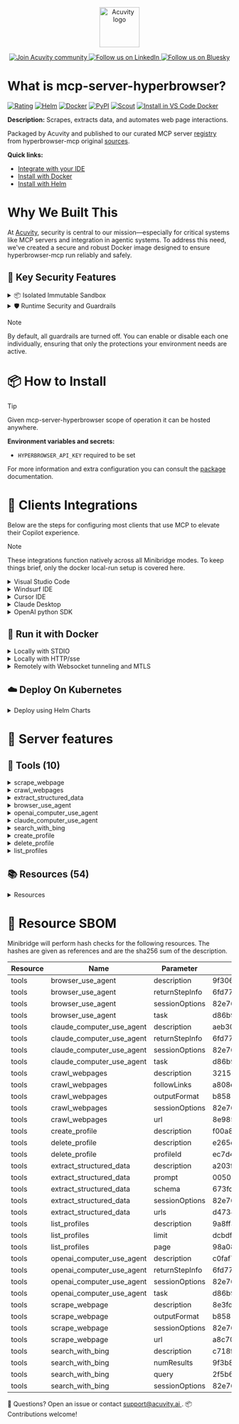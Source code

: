 <p align="center">
  <a href="https://acuvity.ai">
    <picture>
      <img src="https://mma.prnewswire.com/media/2544052/Acuvity__Logo.jpg" height="90" alt="Acuvity logo"/>
    </picture>
  </a>
</p>
<p align="center">
  <a href="https://discord.gg/BkU7fBkrNk">
    <img src="https://img.shields.io/badge/Acuvity-Join-7289DA?logo=discord&logoColor=fff" alt="Join Acuvity community" />
  </a>
<a href="https://www.linkedin.com/company/acuvity/">
    <img src="https://img.shields.io/badge/LinkedIn-Follow-7289DA" alt="Follow us on LinkedIn" />
  </a>
<a href="https://bsky.app/profile/acuvity.bsky.social">
    <img src="https://img.shields.io/badge/Bluesky-Follow-7289DA"?logo=bluesky&logoColor=fff" alt="Follow us on Bluesky" />
  </a>
</p>


# What is mcp-server-hyperbrowser?
[![Rating](https://img.shields.io/badge/B-3775A9?label=Rating)](https://docs.anthropic.com/en/docs/build-with-claude/tool-use/implement-tool-use#best-practices-for-tool-definitions)
[![Helm](https://img.shields.io/badge/1.0.0-3775A9?logo=helm&label=Charts&logoColor=fff)](https://hub.docker.com/r/acuvity/mcp-server-hyperbrowser/tags/)
[![Docker](https://img.shields.io/docker/image-size/acuvity/mcp-server-hyperbrowser/1.0.25?logo=docker&logoColor=fff&label=1.0.25)](https://hub.docker.com/r/acuvity/mcp-server-hyperbrowser)
[![PyPI](https://img.shields.io/badge/1.0.25-3775A9?logo=pypi&logoColor=fff&label=hyperbrowser-mcp)](https://github.com/hyperbrowserai/mcp)
[![Scout](https://img.shields.io/badge/Active-3775A9?logo=docker&logoColor=fff&label=Scout)](https://hub.docker.com/r/acuvity/mcp-server-hyperbrowser/)
[![Install in VS Code Docker](https://img.shields.io/badge/VS_Code-One_click_install-0078d7?logo=githubcopilot)](https://insiders.vscode.dev/redirect/mcp/install?name=mcp-server-hyperbrowser&config=%7B%22args%22%3A%5B%22run%22%2C%22-i%22%2C%22--rm%22%2C%22--read-only%22%2C%22-e%22%2C%22HYPERBROWSER_API_KEY%22%2C%22docker.io%2Facuvity%2Fmcp-server-hyperbrowser%3A1.0.25%22%5D%2C%22command%22%3A%22docker%22%7D)

**Description:** Scrapes, extracts data, and automates web page interactions.

Packaged by Acuvity and published to our curated MCP server [registry](https://mcp.acuvity.ai) from hyperbrowser-mcp original [sources](https://github.com/hyperbrowserai/mcp).

**Quick links:**

- [Integrate with your IDE](https://github.com/acuvity/mcp-servers-registry/blob/main/mcp-server-hyperbrowser/docker/README.md#-clients-integrations)
- [Install with Docker](https://github.com/acuvity/mcp-servers-registry/tree/main/mcp-server-hyperbrowser/docker/README.md#-run-it-with-docker)
- [Install with Helm](https://github.com/acuvity/mcp-servers-registry/tree/main/mcp-server-hyperbrowser/charts/mcp-server-hyperbrowser/README.md#how-to-install)

# Why We Built This

At [Acuvity](https://acuvity.ai), security is central to our mission—especially for critical systems like MCP servers and integration in agentic systems.
To address this need, we've created a secure and robust Docker image designed to ensure hyperbrowser-mcp run reliably and safely.

## 🔐 Key Security Features

<details>
<summary>📦 Isolated Immutable Sandbox </summary>

- **Isolated Execution**: All tools run within secure, containerized sandboxes to enforce process isolation and prevent lateral movement.
- **Non-root by Default**: Enforces least-privilege principles, minimizing the impact of potential security breaches.
- **Read-only Filesystem**: Ensures runtime immutability, preventing unauthorized modification.
- **Version Pinning**: Guarantees consistency and reproducibility across deployments by locking tool and dependency versions.
- **CVE Scanning**: Continuously scans images for known vulnerabilities using [Docker Scout](https://docs.docker.com/scout/) to support proactive mitigation.
- **SBOM & Provenance**: Delivers full supply chain transparency by embedding metadata and traceable build information."
</details>

<details>
<summary>🛡️ Runtime Security and Guardrails</summary>

**Minibridge Integration**: [Minibridge](https://github.com/acuvity/minibridge) establishes secure Agent-to-MCP connectivity, supports Rego/HTTP-based policy enforcement 🕵️, and simplifies orchestration.

The [ARC](https://github.com/acuvity/mcp-servers-registry/tree/main) container includes a [built-in Rego policy](https://github.com/acuvity/mcp-servers-registry/tree/main/mcp-server-hyperbrowser/docker/policy.rego) that enables a set of runtime "guardrails"" to help enforce security, privacy, and correct usage of your services. Below is an overview of each guardrail provided.

### 🔒 Resource Integrity

**Mitigates MCP Rug Pull Attacks**

* **Goal:** Protect users from malicious tool description changes after initial approval, preventing post-installation manipulation or deception.
* **Mechanism:** Locks tool descriptions upon client approval and verifies their integrity before execution. Any modification to the description triggers a security violation, blocking unauthorized changes from server-side updates.

### 🛡️ Guardrails

#### Covert Instruction Detection

Monitors incoming requests for hidden or obfuscated directives that could alter policy behavior.

* **Goal:** Stop attackers from slipping unnoticed commands or payloads into otherwise harmless data.
* **Mechanism:** Applies a library of regex patterns and binary‐encoding checks to the full request body. If any pattern matches a known covert channel (e.g., steganographic markers, hidden HTML tags, escape-sequence tricks), the request is rejected.

#### Sensitive Pattern Detection

Block user-defined sensitive data patterns (credential paths, filesystem references).

* **Goal:** Block accidental or malicious inclusion of sensitive information that violates data-handling rules.
* **Mechanism:** Runs a curated set of regexes against all payloads and tool descriptions—matching patterns such as `.env` files, RSA key paths, directory traversal sequences.

#### Shadowing Pattern Detection

Detects and blocks "shadowing" attacks, where a malicious MCP server sneaks hidden directives into its own tool descriptions to hijack or override the behavior of other, trusted tools.

* **Goal:** Stop a rogue server from poisoning the agent’s logic by embedding instructions that alter how a different server’s tools operate (e.g., forcing all emails to go to an attacker’s address even when the user calls a separate `send_email` tool).
* **Mechanism:** During policy load, each tool description is scanned for cross‐tool override patterns—such as `<IMPORTANT>` sections referencing other tool names, hidden side‐effects, or directives that apply to a different server’s API. Any description that attempts to shadow or extend instructions for a tool outside its own namespace triggers a policy violation and is rejected.

#### Schema Misuse Prevention

Enforces strict adherence to MCP input schemas.

* **Goal:** Prevent malformed or unexpected fields from bypassing validations, causing runtime errors, or enabling injections.
* **Mechanism:** Compares each incoming JSON object against the declared schema (required properties, allowed keys, types). Any extra, missing, or mistyped field triggers an immediate policy violation.

#### Cross-Origin Tool Access

Controls whether tools may invoke tools or services from external origins.

* **Goal:** Prevent untrusted or out-of-scope services from being called.
* **Mechanism:** Examines tool invocation requests and outgoing calls, verifying each target against an allowlist of approved domains or service names. Calls to any non-approved origin are blocked.

#### Secrets Redaction

Automatically masks sensitive values so they never appear in logs or responses.

* **Goal:** Ensure that API keys, tokens, passwords, and other credentials cannot leak in plaintext.
* **Mechanism:** Scans every text output for known secret formats (e.g., AWS keys, GitHub PATs, JWTs). Matches are replaced with `[REDACTED]` before the response is sent or recorded.

These controls ensure robust runtime integrity, prevent unauthorized behavior, and provide a foundation for secure-by-design system operations.

### Enable guardrails

To activate guardrails in your Docker containers, define the `GUARDRAILS` environment variable with the protections you need.

| Guardrail                        | Summary                                                                 |
|----------------------------------|-------------------------------------------------------------------------|
| `covert-instruction-detection`   | Detects hidden or obfuscated directives in requests.                    |
| `sensitive-pattern-detection`    | Flags patterns suggesting sensitive data or filesystem exposure.        |
| `shadowing-pattern-detection`    | Identifies tool descriptions that override or influence others.         |
| `schema-misuse-prevention`       | Enforces strict schema compliance on input data.                        |
| `cross-origin-tool-access`       | Controls calls to external services or APIs.                            |
| `secrets-redaction`              | Prevents exposure of credentials or sensitive values.                   |

Example: add `-e GUARDRAILS="secrets-redaction sensitive-pattern-detection"` to enable those guardrails.

## 🔒 Basic Authentication via Shared Secret

Provides a lightweight auth layer using a single shared token.

* **Mechanism:** Expects clients to send an `Authorization` header with the predefined secret.
* **Use Case:** Quickly lock down your endpoint in development or simple internal deployments—no complex OAuth/OIDC setup required.

To turn on Basic Authentication, define `BASIC_AUTH_SECRET` environment variable with a shared secret.

Example: add `-e BASIC_AUTH_SECRET="supersecret"` to enable the basic authentication.

> While basic auth will protect against unauthorized access, you should use it only in controlled environment,
> rotate credentials frequently and **always** use TLS.

</details>

> [!NOTE]
> By default, all guardrails are turned off. You can enable or disable each one individually, ensuring that only the protections your environment needs are active.


# 📦 How to Install


> [!TIP]
> Given mcp-server-hyperbrowser scope of operation it can be hosted anywhere.

**Environment variables and secrets:**
  - `HYPERBROWSER_API_KEY` required to be set

For more information and extra configuration you can consult the [package](https://github.com/hyperbrowserai/mcp) documentation.

# 🧰 Clients Integrations

Below are the steps for configuring most clients that use MCP to elevate their Copilot experience.

> [!NOTE]
> These integrations function natively across all Minibridge modes.
> To keep things brief, only the docker local-run setup is covered here.

<details>
<summary>Visual Studio Code</summary>

To get started immediately, you can use the "one-click" link below:

[![Install in VS Code Docker](https://img.shields.io/badge/VS_Code-One_click_install-0078d7?logo=githubcopilot)](https://insiders.vscode.dev/redirect/mcp/install?name=mcp-server-hyperbrowser&config=%7B%22args%22%3A%5B%22run%22%2C%22-i%22%2C%22--rm%22%2C%22--read-only%22%2C%22-e%22%2C%22HYPERBROWSER_API_KEY%22%2C%22docker.io%2Facuvity%2Fmcp-server-hyperbrowser%3A1.0.25%22%5D%2C%22command%22%3A%22docker%22%7D)

## Global scope

Press `ctrl + shift + p` and type `Preferences: Open User Settings JSON` to add the following section:

```json
{
  "mcp": {
    "servers": {
      "acuvity-mcp-server-hyperbrowser": {
        "env": {
          "HYPERBROWSER_API_KEY": "TO_BE_SET"
        },
        "command": "docker",
        "args": [
          "run",
          "-i",
          "--rm",
          "--read-only",
          "-e",
          "HYPERBROWSER_API_KEY",
          "docker.io/acuvity/mcp-server-hyperbrowser:1.0.25"
        ]
      }
    }
  }
}
```

## Workspace scope

In your workspace create a file called `.vscode/mcp.json` and add the following section:

```json
{
  "servers": {
    "acuvity-mcp-server-hyperbrowser": {
      "env": {
        "HYPERBROWSER_API_KEY": "TO_BE_SET"
      },
      "command": "docker",
      "args": [
        "run",
        "-i",
        "--rm",
        "--read-only",
        "-e",
        "HYPERBROWSER_API_KEY",
        "docker.io/acuvity/mcp-server-hyperbrowser:1.0.25"
      ]
    }
  }
}
```

> To pass secrets you should use the `promptString` input type described in the [Visual Studio Code documentation](https://code.visualstudio.com/docs/copilot/chat/mcp-servers).

</details>

<details>
<summary>Windsurf IDE</summary>

In `~/.codeium/windsurf/mcp_config.json` add the following section:

```json
{
  "mcpServers": {
    "acuvity-mcp-server-hyperbrowser": {
      "env": {
        "HYPERBROWSER_API_KEY": "TO_BE_SET"
      },
      "command": "docker",
      "args": [
        "run",
        "-i",
        "--rm",
        "--read-only",
        "-e",
        "HYPERBROWSER_API_KEY",
        "docker.io/acuvity/mcp-server-hyperbrowser:1.0.25"
      ]
    }
  }
}
```

See [Windsurf documentation](https://docs.windsurf.com/windsurf/mcp) for more info.

</details>

<details>
<summary>Cursor IDE</summary>

Add the following JSON block to your mcp configuration file:
- `~/.cursor/mcp.json` for global scope
- `.cursor/mcp.json` for project scope

```json
{
  "mcpServers": {
    "acuvity-mcp-server-hyperbrowser": {
      "env": {
        "HYPERBROWSER_API_KEY": "TO_BE_SET"
      },
      "command": "docker",
      "args": [
        "run",
        "-i",
        "--rm",
        "--read-only",
        "-e",
        "HYPERBROWSER_API_KEY",
        "docker.io/acuvity/mcp-server-hyperbrowser:1.0.25"
      ]
    }
  }
}
```

See [cursor documentation](https://docs.cursor.com/context/model-context-protocol) for more information.

</details>
<details>

<summary>Claude Desktop</summary>

In the `claude_desktop_config.json` configuration file add the following section:

```json
{
  "mcpServers": {
    "acuvity-mcp-server-hyperbrowser": {
      "env": {
        "HYPERBROWSER_API_KEY": "TO_BE_SET"
      },
      "command": "docker",
      "args": [
        "run",
        "-i",
        "--rm",
        "--read-only",
        "-e",
        "HYPERBROWSER_API_KEY",
        "docker.io/acuvity/mcp-server-hyperbrowser:1.0.25"
      ]
    }
  }
}
```

See [Anthropic documentation](https://docs.anthropic.com/en/docs/agents-and-tools/mcp) for more information.
</details>

<details>
<summary>OpenAI python SDK</summary>

## Running locally

```python
async with MCPServerStdio(
    params={
        "env": {"HYPERBROWSER_API_KEY":"TO_BE_SET"},
        "command": "docker",
        "args": ["run","-i","--rm","--read-only","-e","HYPERBROWSER_API_KEY","docker.io/acuvity/mcp-server-hyperbrowser:1.0.25"]
    }
) as server:
    tools = await server.list_tools()
```

## Running remotely

```python
async with MCPServerSse(
    params={
        "url": "http://<ip>:<port>/sse",
    }
) as server:
    tools = await server.list_tools()
```

See [OpenAI Agents SDK docs](https://openai.github.io/openai-agents-python/mcp/) for more info.

</details>

## 🐳 Run it with Docker

<details>
<summary>Locally with STDIO</summary>

In your client configuration set:

- command: `docker`
- arguments: `run -i --rm --read-only -e HYPERBROWSER_API_KEY docker.io/acuvity/mcp-server-hyperbrowser:1.0.25`

</details>

<details>
<summary>Locally with HTTP/sse</summary>

Simply run as:

```console
docker run -it -p 8000:8000 --rm --read-only -e HYPERBROWSER_API_KEY docker.io/acuvity/mcp-server-hyperbrowser:1.0.25
```

Then on your application/client, you can configure to use it like:

```json
{
  "mcpServers": {
    "acuvity-mcp-server-hyperbrowser": {
      "url": "http://localhost:8000/sse"
    }
  }
}
```

You might have to use different ports for different tools.

</details>

<details>
<summary>Remotely with Websocket tunneling and MTLS </summary>

> This section assume you are familiar with TLS and certificates and will require:
> - a server certificate with proper DNS/IP field matching your tool deployment.
> - a client-ca used to sign client certificates

1. Start the server in `backend` mode
 - add an environment variable like `-e MINIBRIDGE_MODE=backend`
 - add the TLS certificates (recommended) through a volume let's say `/certs` ex (`-v $PWD/certs:/certs`)
 - instruct minibridge to use those certs with
   - `-e MINIBRIDGE_TLS_SERVER_CERT=/certs/server-cert.pem`
   - `-e MINIBRIDGE_TLS_SERVER_KEY=/certs/server-key.pem`
   - `-e MINIBRIDGE_TLS_SERVER_KEY_PASS=optional`
   - `-e MINIBRIDGE_TLS_SERVER_CLIENT_CA=/certs/client-ca.pem`

2. Start `minibridge` locally in frontend mode:
  - Get [minibridge](https://github.com/acuvity/minibridge) binary for your OS.

In your client configuration, Minibridge works like any other STDIO command.

Example for Claude Desktop:

```json
{
  "mcpServers": {
    "acuvity-mcp-server-hyperbrowser": {
      "command": "minibridge",
      "args": ["frontend", "--backend", "wss://<remote-url>:8000/ws", "--tls-client-backend-ca", "/path/to/ca/that/signed/the/server-cert.pem/ca.pem", "--tls-client-cert", "/path/to/client-cert.pem", "--tls-client-key", "/path/to/client-key.pem"]
    }
  }
}
```

That's it.

Minibridge offers a host of additional features. For step-by-step guidance, please visit the wiki. And if anything’s unclear, don’t hesitate to reach out!

</details>

## ☁️ Deploy On Kubernetes

<details>
<summary>Deploy using Helm Charts</summary>

### Chart settings requirements

This chart requires some mandatory information to be installed.

**Mandatory Secrets**:
  - `HYPERBROWSER_API_KEY` secret to be set as secrets.HYPERBROWSER_API_KEY either by `.value` or from existing with `.valueFrom`

### How to install

You can inspect the chart `README`:

```console
helm show readme oci://docker.io/acuvity/mcp-server-hyperbrowser --version 1.0.0
````

You can inspect the values that you can configure:

```console
helm show values oci://docker.io/acuvity/mcp-server-hyperbrowser --version 1.0.0
````

Install with helm

```console
helm install mcp-server-hyperbrowser oci://docker.io/acuvity/mcp-server-hyperbrowser --version 1.0.0
```

From there your MCP server mcp-server-hyperbrowser will be reachable by default through `http/sse` from inside the cluster using the Kubernetes Service `mcp-server-hyperbrowser` on port `8000` by default. You can change that by looking at the `service` section of the `values.yaml` file.

### How to Monitor

The deployment will create a Kubernetes service with a `healthPort`, that is used for liveness probes and readiness probes. This health port can also be used by the monitoring stack of your choice and exposes metrics under the `/metrics` path.

See full charts [Readme](https://github.com/acuvity/mcp-servers-registry/tree/main/mcp-server-hyperbrowser/charts/mcp-server-hyperbrowser/README.md) for more details about settings and runtime security including guardrails activation.

</details>

# 🧠 Server features

## 🧰 Tools (10)
<details>
<summary>scrape_webpage</summary>

**Description**:

```
Scrape a webpage and extract its content in various formats. This tool allows fetching content from a single URL with configurable browser behavior options. Use this for extracting text content, HTML structure, collecting links, or capturing screenshots of webpages.
```

**Parameter**:

| Name | Type | Description | Required? |
|-----------|------|-------------|-----------|
| outputFormat | array | The format of the output | Yes
| sessionOptions | object | Options for the browser session. Avoid setting these if not mentioned explicitly | No
| url | string | The URL of the webpage to scrape | Yes
</details>
<details>
<summary>crawl_webpages</summary>

**Description**:

```
Crawl a website starting from a URL and explore linked pages. This tool allows systematic collection of content from multiple pages within a domain. Use this for larger data collection tasks, content indexing, or site mapping.
```

**Parameter**:

| Name | Type | Description | Required? |
|-----------|------|-------------|-----------|
| followLinks | boolean | Whether to follow links on the crawled webpages | Yes
| ignoreSitemap | boolean | not set | No
| maxPages | integer | not set | No
| outputFormat | array | The format of the output | Yes
| sessionOptions | object | Options for the browser session. Avoid setting these if not mentioned explicitly | No
| url | string | The URL of the webpage to crawl. | Yes
</details>
<details>
<summary>extract_structured_data</summary>

**Description**:

```
Extract structured data from a webpage. This tool allows you to extract structured data from a webpage using a schema.
```

**Parameter**:

| Name | Type | Description | Required? |
|-----------|------|-------------|-----------|
| prompt | string | The prompt to use for the extraction | Yes
| schema | any | The json schema to use for the extraction. Must provide an object describing a spec compliant json schema, any other types are invalid. | No
| sessionOptions | object | Options for the browser session. Avoid setting these if not mentioned explicitly | No
| urls | array | The list of URLs of the webpages to extract structured information from. Can include wildcards (e.g. https://example.com/*) | Yes
</details>
<details>
<summary>browser_use_agent</summary>

**Description**:

```
This tool employs an open-source browser automation agent optimized specifically for fast, efficient, and cost-effective browser tasks using a cloud browser. It requires explicit, detailed instructions to perform highly specific interactions quickly.

Optimal for tasks requiring:
- Precise, explicitly defined interactions and actions
- Speed and efficiency with clear, unambiguous instructions
- Cost-effective automation at scale with straightforward workflows

Best suited use cases include:
- Explicitly defined registration and login processes
- Clearly guided navigation through web apps
- Structured, step-by-step web scraping with detailed guidance
- Extracting data via explicitly specified browser interactions

You must provide extremely detailed step-by-step instructions, including exact elements, actions, and explicit context. Clearly define the desired outcome for optimal results. Returns the completed result or an error message if issues arise.

Note: This agent trades off flexibility for significantly faster performance and lower costs compared to Claude and OpenAI agents.
```

**Parameter**:

| Name | Type | Description | Required? |
|-----------|------|-------------|-----------|
| maxSteps | integer | not set | No
| returnStepInfo | boolean | Whether to return step-by-step information about the task.Should be false by default. May contain excessive information, so we strongly recommend setting this to false. | No
| sessionOptions | object | Options for the browser session. Avoid setting these if not mentioned explicitly | No
| task | string | The task to perform inside the browser | Yes
</details>
<details>
<summary>openai_computer_use_agent</summary>

**Description**:

```
This tool utilizes OpenAI's model to autonomously execute general-purpose browser-based tasks with balanced performance and reliability using a cloud browser. It handles complex interactions effectively with practical reasoning and clear execution.

Optimal for tasks requiring:
- Reliable, general-purpose browser automation
- Clear, structured interactions with moderate complexity
- Efficient handling of common web tasks and workflows

Best suited use cases include:
- Standard multi-step registration or form submissions
- Navigating typical web applications requiring multiple interactions
- Conducting structured web research tasks
- Extracting data through interactive web processes

Provide a clear step-by-step description, necessary context, and expected outcomes. Returns the completed result or an error message if issues arise.
```

**Parameter**:

| Name | Type | Description | Required? |
|-----------|------|-------------|-----------|
| maxSteps | integer | not set | No
| returnStepInfo | boolean | Whether to return step-by-step information about the task.Should be false by default. May contain excessive information, so we strongly recommend setting this to false. | No
| sessionOptions | object | Options for the browser session. Avoid setting these if not mentioned explicitly | No
| task | string | The task to perform inside the browser | Yes
</details>
<details>
<summary>claude_computer_use_agent</summary>

**Description**:

```
This tool leverages Anthropic's Claude model to autonomously execute complex browser tasks with sophisticated reasoning capabilities using a cloud browser. It specializes in handling intricate, nuanced, or highly context-sensitive web interactions.

Optimal for tasks requiring:
- Complex reasoning over multiple web pages
- Nuanced interpretation and flexible decision-making
- Human-like interaction with detailed context awareness

Best suited use cases include:
- Multi-step processes requiring reasoning (e.g., detailed registrations or onboarding)
- Interacting intelligently with advanced web apps
- Conducting in-depth research with complex conditions
- Extracting information from dynamic or interactive websites

Provide detailed task instructions, relevant context, and clearly specify the desired outcome for best results. Returns the completed result or an error message if issues arise.
```

**Parameter**:

| Name | Type | Description | Required? |
|-----------|------|-------------|-----------|
| maxSteps | integer | not set | No
| returnStepInfo | boolean | Whether to return step-by-step information about the task.Should be false by default. May contain excessive information, so we strongly recommend setting this to false. | No
| sessionOptions | object | Options for the browser session. Avoid setting these if not mentioned explicitly | No
| task | string | The task to perform inside the browser | Yes
</details>
<details>
<summary>search_with_bing</summary>

**Description**:

```
Search the web using Bing. This tool allows you to search the web using bing.com
```

**Parameter**:

| Name | Type | Description | Required? |
|-----------|------|-------------|-----------|
| numResults | integer | Number of search results to return | No
| query | string | The search query to submit to Bing | Yes
| sessionOptions | object | Options for the browser session. Avoid setting these if not mentioned explicitly | No
</details>
<details>
<summary>create_profile</summary>

**Description**:

```
Creates a new persistent Hyperbrowser profile.
```

**Parameter**:

| Name | Type | Description | Required? |
|-----------|------|-------------|-----------|
</details>
<details>
<summary>delete_profile</summary>

**Description**:

```
Deletes an existing persistent Hyperbrowser profile.
```

**Parameter**:

| Name | Type | Description | Required? |
|-----------|------|-------------|-----------|
| profileId | string | ID of the profile to delete | Yes
</details>
<details>
<summary>list_profiles</summary>

**Description**:

```
Lists existing persistent Hyperbrowser profiles, with optional pagination.
```

**Parameter**:

| Name | Type | Description | Required? |
|-----------|------|-------------|-----------|
| limit | integer | Number of profiles per page (optional) | No
| page | integer | Page number for pagination (optional) | No
</details>

## 📚 Resources (54)

<details>
<summary>Resources</summary>

| Name | Mime type | URI| Content |
|-----------|------|-------------|-----------|
| Welcome to Hyperbrowser | Hyperbrowser | text/markdown | hyperbrowser:/// | - |
| What are Headless browsers ? | Hyperbrowser | text/markdown | hyperbrowser:///what-are-headless-browsers | - |
| Scraping | Hyperbrowser | text/markdown | hyperbrowser:///get-started/quickstart/scraping | - |
| Crawling | Hyperbrowser | text/markdown | hyperbrowser:///get-started/quickstart/crawling | - |
| Quickstart | Hyperbrowser | text/markdown | hyperbrowser:///get-started/quickstart | - |
| Puppeteer | Hyperbrowser | text/markdown | hyperbrowser:///get-started/quickstart/puppeteer | - |
| Playwright | Hyperbrowser | text/markdown | hyperbrowser:///get-started/quickstart/playwright | - |
| Selenium | Hyperbrowser | text/markdown | hyperbrowser:///get-started/quickstart/selenium | - |
| Overview | Hyperbrowser | text/markdown | hyperbrowser:///sessions/overview | - |
| Session Parameters | Hyperbrowser | text/markdown | hyperbrowser:///sessions/overview/session-parameters | - |
| Advanced Privacy & Anti-Detection | Hyperbrowser | text/markdown | hyperbrowser:///sessions/advanced-privacy-and-anti-detection | - |
| Profiles | Hyperbrowser | text/markdown | hyperbrowser:///sessions/profiles | - |
| Recordings | Hyperbrowser | text/markdown | hyperbrowser:///sessions/recordings | - |
| Live View | Hyperbrowser | text/markdown | hyperbrowser:///sessions/live-view | - |
| Extensions | Hyperbrowser | text/markdown | hyperbrowser:///sessions/extensions | - |
| Scrape | Hyperbrowser | text/markdown | hyperbrowser:///web-scraping/scrape | - |
| Crawl | Hyperbrowser | text/markdown | hyperbrowser:///web-scraping/crawl | - |
| Extract | Hyperbrowser | text/markdown | hyperbrowser:///web-scraping/extract | - |
| Browser Use | Hyperbrowser | text/markdown | hyperbrowser:///agents/browser-use | - |
| Claude Computer Use | Hyperbrowser | text/markdown | hyperbrowser:///agents/claude-computer-use | - |
| OpenAI CUA | Hyperbrowser | text/markdown | hyperbrowser:///agents/openai-cua | - |
| AI Function Calling | Hyperbrowser | text/markdown | hyperbrowser:///guides/ai-function-calling | - |
| Scraping | Hyperbrowser | text/markdown | hyperbrowser:///guides/scraping | - |
| Extract Information with an LLM | Hyperbrowser | text/markdown | hyperbrowser:///guides/extract-information-with-an-llm | - |
| Using Hyperbrowser Session | Hyperbrowser | text/markdown | hyperbrowser:///guides/using-hyperbrowser-session | - |
| CAPTCHA Solving | Hyperbrowser | text/markdown | hyperbrowser:///guides/captcha-solving | - |
| Model Context Protocol | Hyperbrowser | text/markdown | hyperbrowser:///guides/model-context-protocol | - |
| SDKs | Hyperbrowser | text/markdown | hyperbrowser:///reference/sdks | - |
| Node | Hyperbrowser | text/markdown | hyperbrowser:///reference/sdks/node | - |
| Sessions | Hyperbrowser | text/markdown | hyperbrowser:///reference/sdks/node/sessions | - |
| Profiles | Hyperbrowser | text/markdown | hyperbrowser:///reference/sdks/node/profiles | - |
| Scrape | Hyperbrowser | text/markdown | hyperbrowser:///reference/sdks/node/scrape | - |
| Crawl | Hyperbrowser | text/markdown | hyperbrowser:///reference/sdks/node/crawl | - |
| Extensions | Hyperbrowser | text/markdown | hyperbrowser:///reference/sdks/node/extensions | - |
| Python | Hyperbrowser | text/markdown | hyperbrowser:///reference/sdks/python | - |
| Sessions | Hyperbrowser | text/markdown | hyperbrowser:///reference/sdks/python/sessions | - |
| Profiles | Hyperbrowser | text/markdown | hyperbrowser:///reference/sdks/python/profiles | - |
| Scrape | Hyperbrowser | text/markdown | hyperbrowser:///reference/sdks/python/scrape | - |
| Crawl | Hyperbrowser | text/markdown | hyperbrowser:///reference/sdks/python/crawl | - |
| Extensions | Hyperbrowser | text/markdown | hyperbrowser:///reference/sdks/python/extensions | - |
| API Reference | Hyperbrowser | text/markdown | hyperbrowser:///reference/api-reference | - |
| Sessions | Hyperbrowser | text/markdown | hyperbrowser:///reference/api-reference/sessions | - |
| Crawl | Hyperbrowser | text/markdown | hyperbrowser:///reference/api-reference/crawl | - |
| Scrape | Hyperbrowser | text/markdown | hyperbrowser:///reference/api-reference/scrape | - |
| Extract | Hyperbrowser | text/markdown | hyperbrowser:///reference/api-reference/extract | - |
| Agents | Hyperbrowser | text/markdown | hyperbrowser:///reference/api-reference/agents | - |
| Browser Use | Hyperbrowser | text/markdown | hyperbrowser:///reference/api-reference/agents/browser-use | - |
| Claude Computer Use | Hyperbrowser | text/markdown | hyperbrowser:///reference/api-reference/agents/claude-computer-use | - |
| OpenAI CUA | Hyperbrowser | text/markdown | hyperbrowser:///reference/api-reference/agents/openai-cua | - |
| Profiles | Hyperbrowser | text/markdown | hyperbrowser:///reference/api-reference/profiles | - |
| Extensions | Hyperbrowser | text/markdown | hyperbrowser:///reference/api-reference/extensions | - |
| LangChain | Hyperbrowser | text/markdown | hyperbrowser:///integrations/langchain | - |
| LlamaIndex | Hyperbrowser | text/markdown | hyperbrowser:///integrations/llamaindex | - |
| Hyperbrowser | text/markdown | hyperbrowser:///~gitbook/pdf | - |

</details>


# 🔐 Resource SBOM

Minibridge will perform hash checks for the following resources. The hashes are given as references and are the sha256 sum of the description.

| Resource | Name | Parameter | Hash |
|-----------|------|------|------|
| tools | browser_use_agent | description | 9f30643bbe130688e8b1486876b99ae3a126e1e947329a98e898917ce1b0775e |
| tools | browser_use_agent | returnStepInfo | 6fd77c54b1fd5707e5f1d561952e639dc2ce6af466b6c0d89457cc10f4b3d1c3 |
| tools | browser_use_agent | sessionOptions | 82e76186168e5618d6508918b298731490fd491ab45e733374096016fdc299f9 |
| tools | browser_use_agent | task | d86b9390a14d28a895670d40d9282b52f19906dbeb1c6fbdd1be658cbd28ea1f |
| tools | claude_computer_use_agent | description | aeb3065e3e9cf6acb7ed3bd38440f4ee9ec78abb68e786479c58c7f5477f3803 |
| tools | claude_computer_use_agent | returnStepInfo | 6fd77c54b1fd5707e5f1d561952e639dc2ce6af466b6c0d89457cc10f4b3d1c3 |
| tools | claude_computer_use_agent | sessionOptions | 82e76186168e5618d6508918b298731490fd491ab45e733374096016fdc299f9 |
| tools | claude_computer_use_agent | task | d86b9390a14d28a895670d40d9282b52f19906dbeb1c6fbdd1be658cbd28ea1f |
| tools | crawl_webpages | description | 32153377a9aa1654b71dc94db9a0575b9b9ed318963dae7164b837aa959a46cd |
| tools | crawl_webpages | followLinks | a808ee712212405e3a5282ac380908fc08233e9cafda90ba66e5d239674917aa |
| tools | crawl_webpages | outputFormat | b858159483d2693009577f2d363babd1adffaf3b2903ac1883cd69d447ee06a8 |
| tools | crawl_webpages | sessionOptions | 82e76186168e5618d6508918b298731490fd491ab45e733374096016fdc299f9 |
| tools | crawl_webpages | url | 8e9859796a12e9320af4f0d3de519ed3a7a3a41576fffeae6140fb25811a8dec |
| tools | create_profile | description | f00a82ed7d28090b4f26d2a747ff963abcf13f96a0bfc1f312b6e75f3f8d23b9 |
| tools | delete_profile | description | e265d2f6a5fb1f9d886510d8cea03dc3e136ad2ba80c242acacd9ecd1a827a5b |
| tools | delete_profile | profileId | ec7d43f54152b25bfb4969ee2fe0a44be8439173cc85306e1cfc8ba29d030804 |
| tools | extract_structured_data | description | a203fe9c3d4703705e6bd6036692bc0816418032d184e5b5ba634aeddc90d8b5 |
| tools | extract_structured_data | prompt | 00505f63b29ac07654374b391c5d44789b9b31500eef5b96b00ab4957531d12d |
| tools | extract_structured_data | schema | 673fd9b74f26960f5e953e0ef6dfa4d77c3850d77231225394e7dae3eae7c309 |
| tools | extract_structured_data | sessionOptions | 82e76186168e5618d6508918b298731490fd491ab45e733374096016fdc299f9 |
| tools | extract_structured_data | urls | d473451546d84ccf59c686e1a20e5627e681ba49723958779ec4d5cd370f7fe6 |
| tools | list_profiles | description | 9a8ff3692145c0203085acba55c1ddb83a6fc4b936806e1d458f83ba0fba7b3b |
| tools | list_profiles | limit | dcbdf1bfc9b42909f6bb487396cecc1ac1e66612765c0a8a42c7579651faf5aa |
| tools | list_profiles | page | 98a0867b63c70eb1a310c104e968310b536e2c57b23f1a3e5c94c36a1268114f |
| tools | openai_computer_use_agent | description | c0faf745449591f9443462181b05839c68f2ab81bcac457e7a970e423d07f71b |
| tools | openai_computer_use_agent | returnStepInfo | 6fd77c54b1fd5707e5f1d561952e639dc2ce6af466b6c0d89457cc10f4b3d1c3 |
| tools | openai_computer_use_agent | sessionOptions | 82e76186168e5618d6508918b298731490fd491ab45e733374096016fdc299f9 |
| tools | openai_computer_use_agent | task | d86b9390a14d28a895670d40d9282b52f19906dbeb1c6fbdd1be658cbd28ea1f |
| tools | scrape_webpage | description | 8e3fd9c57ed12338ff8c874ecc9395f7f3dfe56c0c9b456cd8824efb15223900 |
| tools | scrape_webpage | outputFormat | b858159483d2693009577f2d363babd1adffaf3b2903ac1883cd69d447ee06a8 |
| tools | scrape_webpage | sessionOptions | 82e76186168e5618d6508918b298731490fd491ab45e733374096016fdc299f9 |
| tools | scrape_webpage | url | a8c70529a5a2fd4e637ec140b8ec2b3b75bc8bed6d0530018e88f677949d349a |
| tools | search_with_bing | description | c718f6814bebc3d5ed5d237494839b7c94855caafafa92ecd9b1fb7c52d721d2 |
| tools | search_with_bing | numResults | 9f3b8de8323c5195866eaf4fe5fb6c5cfa1ec9025da54bb7ed4f1576f28e1abe |
| tools | search_with_bing | query | 2f5b6df977b54263575776c19cf2f402aa633b3b7e7b2dc8c56156d5a96deb9a |
| tools | search_with_bing | sessionOptions | 82e76186168e5618d6508918b298731490fd491ab45e733374096016fdc299f9 |


💬 Questions? Open an issue or contact [ support@acuvity.ai ](mailto:support@acuvity.ai).
📦 Contributions welcome!
